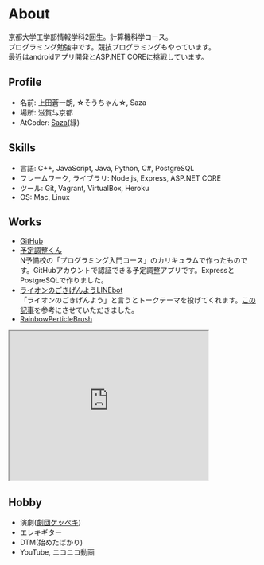 # About
京都大学工学部情報学科2回生。計算機科学コース。  
プログラミング勉強中です。競技プログラミングもやっています。  
最近はandroidアプリ開発とASP.NET COREに挑戦しています。

## Profile
- 名前: 上田蒼一朗, ☆そうちゃん☆, Saza
- 場所: 滋賀⇆京都
- AtCoder: [Saza](https://atcoder.jp/users/Saza)(緑)

## Skills
- 言語: C++, JavaScript, Java, Python, C#, PostgreSQL
- フレームワーク, ライブラリ: Node.js, Express, ASP.NET CORE
- ツール: Git, Vagrant, VirtualBox, Heroku
- OS: Mac, Linux

## Works
- [GitHub](https://github.com/Saza-ku)
- [予定調整くん](https://secret-tor-45588.herokuapp.com/)  
N予備校の「プログラミング入門コース」のカリキュラムで作ったものです。GitHubアカウントで認証できる予定調整アプリです。ExpressとPostgreSQLで作りました。
- [ライオンのごきげんようLINEbot](https://lin.ee/7jfJKZh)  
「ライオンのごきげんよう」と言うとトークテーマを投げてくれます。[この記事](https://qiita.com/TakuTaku04/items/cb71f10669a9e9cbf71b)を参考にさせていただきました。
- [RainbowPerticleBrush](https://www.openprocessing.org/sketch/918514)
<iframe src="https://www.openprocessing.org/sketch/918514/embed/" width="400" height="300"></iframe>

## Hobby
- 演劇([劇団ケッペキ](http://keppeki.lar.jp))
- エレキギター
- DTM(始めたばかり)
- YouTube, ニコニコ動画
